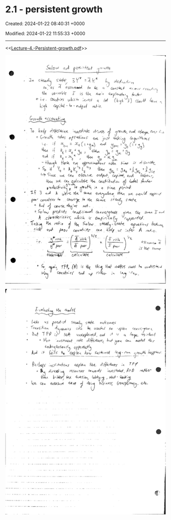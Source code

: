 # 2.1 - persistent growth

Created: 2024-01-22 08:40:31 +0000

Modified: 2024-01-22 11:55:33 +0000

---

<<[Lecture-4.-Persistent-growth.pdf](../../media/Lecture-4.-Persistent-growth.pdf)>>



![](../../media/Year-1-Macro-2.1---persistent-growth-image1.jpeg)



![](../../media/Year-1-Macro-2.1---persistent-growth-image2.jpeg)




